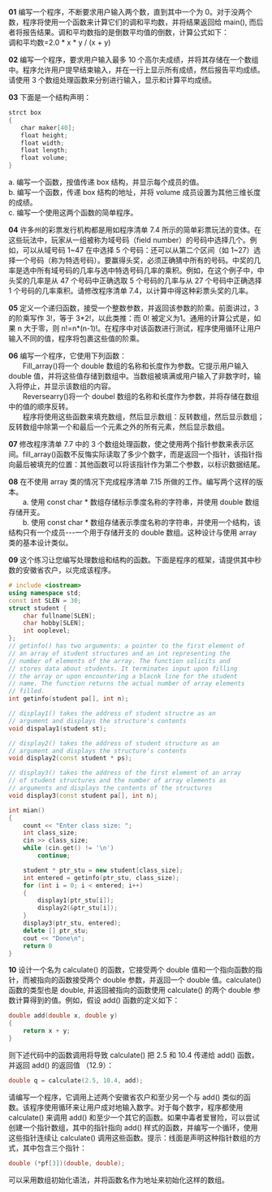 **01** 编写一个程序，不断要求用户输入两个数，直到其中一个为 0。对于没两个数，程序将使用一个函数来计算它们的调和平均数，并将结果返回给 main(), 而后者将报告结果。调和平均数指的是倒数平均值的倒数，计算公式如下：  
调和平均数=2.0 * x * y / (x + y)

**02** 编写一个程序，要求用户输入最多 10 个高尔夫成绩，并将其存储在一个数组中。程序允许用户提早结束输入，并在一行上显示所有成绩，然后报告平均成绩。请使用 3 个数组处理函数来分别进行输入，显示和计算平均成绩。

**03** 下面是一个结构声明：  

```cpp
strct box  
{  
　　char maker[40];  
　　float height;  
　　float width;  
　　float length;  
　　float volume;  
}  
```

a. 编写一个函数，按值传递 box 结构，并显示每个成员的值。  
b. 编写一个函数，传递 box 结构的地址，并将 volume 成员设置为其他三维长度的成绩。  
c. 编写一个使用这两个函数的简单程序。  

**04** 许多州的彩票发行机构都是用如程序清单 7.4 所示的简单彩票玩法的变体。在这些玩法中，玩家从一组被称为域号码（field number）的号码中选择几个。例如，可以从域号码 1\~47 在中选择 5 个号码：还可以从第二个区间（如 1\~27）选择一个号码（称为特选号码）。要赢得头奖，必须正确猜中所有的号码。中奖的几率是选中所有域号码的几率与选中特选号码几率的乘积。例如，在这个例子中，中头奖的几率是从 47 个号码中正确选取 5 个号码的几率与从 27 个号码中正确选择 1 个号码的几率乘积。请修改程序清单 7.4，以计算中得这种彩票头奖的几率。

**05** 定义一个递归函数，接受一个整数参数，并返回该参数的阶乘。前面讲过，3 的阶乘写作 3!，等于 3\*2!，以此类推：而 0! 被定义为1。通用的计算公式是，如果 n 大于零，则 n!=n\*(n-1)!。在程序中对该函数进行测试，程序使用循环让用户输入不同的值，程序将包裹这些值的阶乘。

**06** 编写一个程序，它使用下列函数：  
　　Fill_array()将一个 double 数组的名称和长度作为参数。它提示用户输入 double 值，并将这些值存储到数组中。当数组被填满或用户输入了非数字时，输入将停止，并显示该数组的内容。  
　　Reversearry()将一个 doubel 数组的名称和长度作为参数，并将存储在数组中的值的顺序反转。  
　　程序将使用这些函数来填充数组，然后显示数组：反转数组，然后显示数组；反转数组中除第一个和最后一个元素之外的所有元素，然后显示数组。

**07** 修改程序清单 7.7 中的 3 个数组处理函数，使之使用两个指针参数来表示区间。fill_array()函数不反悔实际读取了多少个数字，而是返回一个指针，该指针指向最后被填充的位置：其他函数可以将该指针作为第二个参数，以标识数据结尾。

**08** 在不使用 array 类的情况下完成程序清单 7.15 所做的工作。编写两个这样的版本。  
　　a. 使用 const char \* 数组存储标示季度名称的字符串，并使用 double 数组存储开支。  
　　b. 使用 const char \* 数组存储表示季度名称的字符串，并使用一个结构，该结构只有一个成员---一个用于存储开支的 double 数组。这种设计与使用 array 类的基本设计类似。<br />

**09** 这个练习让您编写处理数组和结构的函数。下面是程序的框架，请提供其中秒数的安徽省农户，以完成该程序。  

```cpp
# include <iostream>
using namespace std;
const int SLEN = 30;
struct student {
    char fullname[SLEN];
    char hobby[SLEN];
    int ooplevel;
};
// getinfo() has two arguments: a pointer to the first element of
// an array of student structures and an int representing the
// number of elements of the array. The function solicits and 
// stores data about students. It terminates input upon filling
// the array or upon encountering a blacnk line for the student
// name. The function returns the actual number of array elements
// filled.
int getinfo(student pa[], int n);

// display1() takes the address of student structre as an
// argument and displays the structure's contents
void dispalay1(student st);

// display2() takes the address of student structure as an
// argument and displays the structure's contents
void display2(const student * ps);

// display3() takes the address of the first element of an array
// of student structures and the number of array elements as
// arguments and displays the contents of the structures
void display3(const student pa[], int n);

int mian()
{
    count << "Enter class size: ";
    int class_size;
    cin >> class_size;
    while (cin.get() != '\n')
        continue;

    student * ptr_stu = new student[class_size];
    int entered = getinfo(ptr_stu, class_size);
    for (int i = 0; i < entered; i++)
    {
        display1(ptr_stu[i]);
        display2(&ptr_stu[i]);
    }
    display3(ptr_stu, entered);
    delete [] ptr_stu;
    cout << "Done\n";
    return 0
}
```

**10** 设计一个名为 calculate() 的函数，它接受两个 double 值和一个指向函数的指针，而被指向的函数接受两个 double 参数，并返回一个 double 值。calculate() 函数的类型也是 double, 并返回被指向的函数使用 calculate() 的两个 double 参数计算得到的值。例如，假设 add() 函数的定义如下：  

```cpp
double add(double x, double y)
{
    return x + y;
}
```

则下述代码中的函数调用将导致 calculate() 把 2.5 和 10.4 传递给 add() 函数，并返回 add() 的返回值 （12.9）：  

```cpp
double q = calculate(2.5, 10.4, add);
```

请编写一个程序，它调用上述两个安徽省农户和至少另一个与 add() 类似的函数。该程序使用循环来让用户成对地输入数字。对于每个数字，程序都使用 calculate() 来调用 add() 和至少一个其它的函数。如果中毒者爱冒险，可以尝试创建一个指针数组，其中的指针指向 add() 样式的函数，并编写一个循环，使用这些指针连续让 calculate() 调用这些函数。提示：线面是声明这种指针数组的方式，其中包含三个指针：

```cpp
double (*pf[3])(double, double);
```
可以采用数组初始化语法，并将函数名作为地址来初始化这样的数组。

